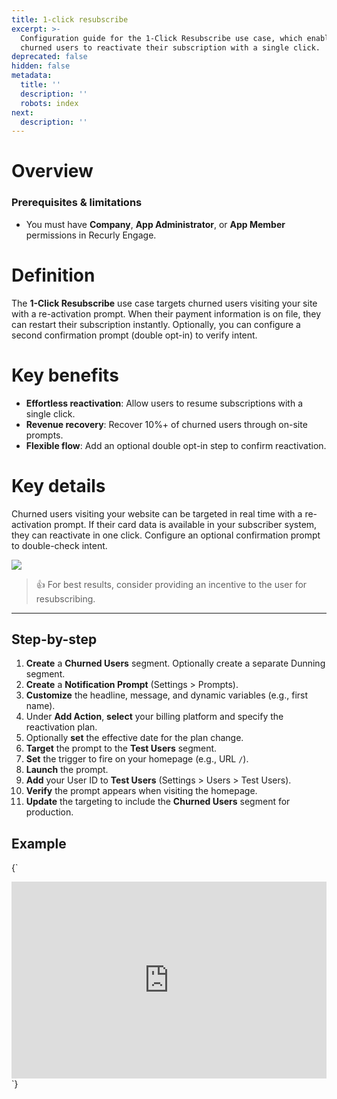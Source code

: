 ```yaml
---
title: 1-click resubscribe
excerpt: >-
  Configuration guide for the 1-Click Resubscribe use case, which enables
  churned users to reactivate their subscription with a single click.
deprecated: false
hidden: false
metadata:
  title: ''
  description: ''
  robots: index
next:
  description: ''
---
```

# Overview

### Prerequisites & limitations

* You must have **Company**, **App Administrator**, or **App Member** permissions in Recurly Engage.

# Definition

The **1-Click Resubscribe** use case targets churned users visiting your site with a re-activation prompt. When their payment information is on file, they can restart their subscription instantly. Optionally, you can configure a second confirmation prompt (double opt-in) to verify intent.

# Key benefits

* **Effortless reactivation**: Allow users to resume subscriptions with a single click.
* **Revenue recovery**: Recover 10%+ of churned users through on-site prompts.
* **Flexible flow**: Add an optional double opt-in step to confirm reactivation.

# Key details

Churned users visiting your website can be targeted in real time with a re-activation prompt. If their card data is available in your subscriber system, they can reactivate in one click. Configure an optional confirmation prompt to double-check intent.

<Image align="center" className="border" border={true} src="https://files.readme.io/c958740-Screenshot_2024-04-30_at_12.18.40_PM.png" />

> 👍 For best results, consider providing an incentive to the user for resubscribing.

***

## Step-by-step

1. **Create** a **Churned Users** segment. Optionally create a separate Dunning segment.
2. **Create** a **Notification Prompt** (Settings > Prompts).
3. **Customize** the headline, message, and dynamic variables (e.g., first name).
4. Under **Add Action**, **select** your billing platform and specify the reactivation plan.
5. Optionally **set** the effective date for the plan change.
6. **Target** the prompt to the **Test Users** segment.
7. **Set** the trigger to fire on your homepage (e.g., URL `/`).
8. **Launch** the prompt.
9. **Add** your User ID to **Test Users** (Settings > Users > Test Users).
10. **Verify** the prompt appears when visiting the homepage.
11. **Update** the targeting to include the **Churned Users** segment for production.

## Example

<HTMLBlock>{`
<div style="position: relative; padding-bottom: 62.5%; height: 0;">
  <iframe src="https://www.loom.com/embed/42ea0c623c0e48b98d77e1d992ed0686?sid=fb0b44f8-127c-4072-a45a-8e0fa757f6a2"
    frameborder="0" webkitallowfullscreen mozallowfullscreen allowfullscreen
    style="position: absolute; top: 0; left: 0; width: 100%; height: 100%;">
  </iframe>
</div>
`}</HTMLBlock>